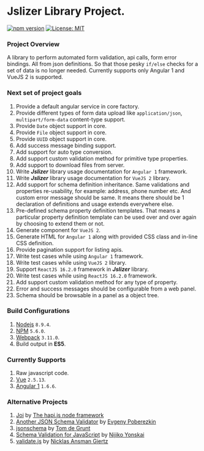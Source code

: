 # Jslizer Library Project.

[![npm version](https://badge.fury.io/js/jslizer.svg)](https://badge.fury.io/js/jslizer)  [![License: MIT](https://img.shields.io/badge/License-MIT-yellow.svg)](https://opensource.org/licenses/MIT)

### Project Overview
A library to perform automated form validation, api calls, form error bindings. All from json definitions. So that those pesky `if/else` checks for a set of data is no longer needed. Currently supports only Angular 1 and VueJS 2 is supported.

### Next set of project goals
1. Provide a default angular service in core factory.
2. Provide different types of form data upload like `application/json`, `multipart/form-data` content-type support.
3. Provide `Date` object support in core.
4. Provide `File` object support in core.
5. Provide `UUID` object support in core.
6. Add success message binding support.
7. Add support for auto type conversion.
8. Add support custom validation method for primitive type properties.
9. Add support to download files from server.
10. Write ***Jslizer*** library usage documentation for `Angular 1` framework.
11. Write ***Jslizer*** library usage documentation for `VueJS 2` library.
12. Add support for schema definition inheritance. Same validations and properties re-usability, for example: address, phone number etc. And custom error message should be same. It means there should be 1 declaration of definitions and usage extends everywhere else.
13. Pre-defined schema property definition templates. That means a particular property definition template can be used over and over again by choosing to extend them or not.
14. Generate component for `VueJS 2`.
15. Generate HTML for `Angular 1` along with provided CSS class and in-line CSS definition.
16. Provide pagination support for listing apis.
17. Write test cases while using `Angular 1` framework.
18. Write test cases while using `VueJS 2` library.
19. Support `ReactJS 16.2.0` framework in ***Jslizer*** library.
20. Write test cases while using `ReactJS 16.2.0` framework.
21. Add support custom validation method for any type of property.
22. Error and success messages should be configurable from a web panel.
23. Schema should be browsable in a panel as a object tree.

### Build Configurations
1. [Nodejs](https://nodejs.org/dist/latest-v8.x/docs/api/) `8.9.4`.
2. [NPM](https://docs.npmjs.com/) `5.6.0`.
3. [Webpack](https://webpack.js.org/concepts/configuration/) `3.11.0`.
4. Build output in **ES5**.

### Currently Supports
1. Raw javascript code.
2. [Vue](https://vuejs.org/v2/guide/) `2.5.13`.
3. [Angular 1](https://docs.angularjs.org/tutorial) `1.6.6`.

### Alternative Projects
1. [Joi](https://github.com/hapijs/joi) by [The hapi.js node framework](https://github.com/hapijs/)
2. [Another JSON Schema Validator](https://github.com/epoberezkin/ajv) by [Evgeny Poberezkin](https://github.com/epoberezkin/)
3. [jsonschema](https://github.com/tdegrunt/jsonschema) by [Tom de Grunt](https://github.com/tdegrunt/)
4. [Schema Validation for JavaScript](https://github.com/Nijikokun/Validator) by [Nijiko Yonskai](https://github.com/Nijikokun/)
5. [validate.js](https://github.com/ansman/validate.js) by [Nicklas Ansman Giertz](https://github.com/ansman/)
